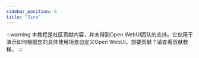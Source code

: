 ```yaml
---
sidebar_position: 6
title: "Jina"
---
```


:::warning
本教程是社区贡献内容，并未得到Open WebUI团队的支持。它仅用于演示如何根据您的具体使用场景自定义Open WebUI。想要贡献？请查看贡献教程。
:::
